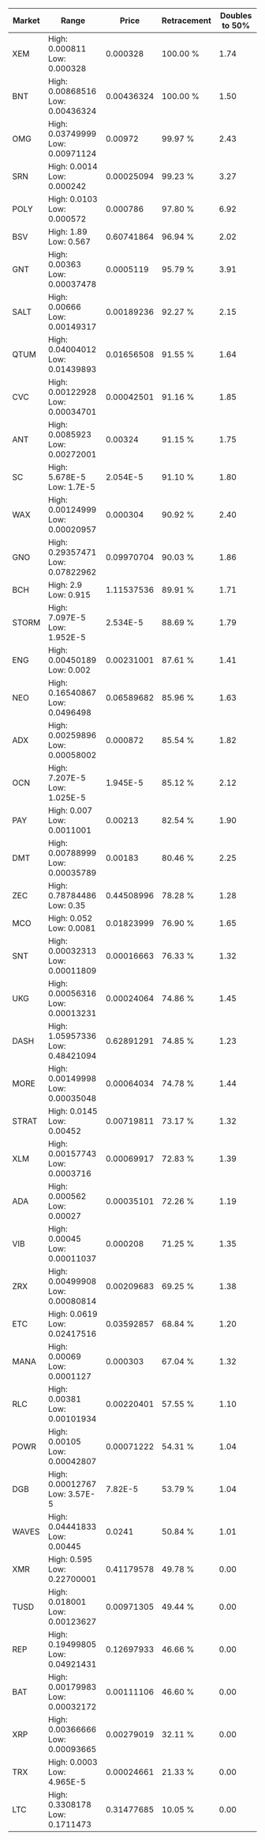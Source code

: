 | Market | Range | Price| Retracement | Doubles to 50% |
| --- | --- | --- | --- | --- |
| XEM | High: 0.000811<br />Low: 0.000328 | 0.000328 | 100.00 % | 1.74 |
| BNT | High: 0.00868516<br />Low: 0.00436324 | 0.00436324 | 100.00 % | 1.50 |
| OMG | High: 0.03749999<br />Low: 0.00971124 | 0.00972 | 99.97 % | 2.43 |
| SRN | High: 0.0014<br />Low: 0.000242 | 0.00025094 | 99.23 % | 3.27 |
| POLY | High: 0.0103<br />Low: 0.000572 | 0.000786 | 97.80 % | 6.92 |
| BSV | High: 1.89<br />Low: 0.567 | 0.60741864 | 96.94 % | 2.02 |
| GNT | High: 0.00363<br />Low: 0.00037478 | 0.0005119 | 95.79 % | 3.91 |
| SALT | High: 0.00666<br />Low: 0.00149317 | 0.00189236 | 92.27 % | 2.15 |
| QTUM | High: 0.04004012<br />Low: 0.01439893 | 0.01656508 | 91.55 % | 1.64 |
| CVC | High: 0.00122928<br />Low: 0.00034701 | 0.00042501 | 91.16 % | 1.85 |
| ANT | High: 0.0085923<br />Low: 0.00272001 | 0.00324 | 91.15 % | 1.75 |
| SC | High: 5.678E-5<br />Low: 1.7E-5 | 2.054E-5 | 91.10 % | 1.80 |
| WAX | High: 0.00124999<br />Low: 0.00020957 | 0.000304 | 90.92 % | 2.40 |
| GNO | High: 0.29357471<br />Low: 0.07822962 | 0.09970704 | 90.03 % | 1.86 |
| BCH | High: 2.9<br />Low: 0.915 | 1.11537536 | 89.91 % | 1.71 |
| STORM | High: 7.097E-5<br />Low: 1.952E-5 | 2.534E-5 | 88.69 % | 1.79 |
| ENG | High: 0.00450189<br />Low: 0.002 | 0.00231001 | 87.61 % | 1.41 |
| NEO | High: 0.16540867<br />Low: 0.0496498 | 0.06589682 | 85.96 % | 1.63 |
| ADX | High: 0.00259896<br />Low: 0.00058002 | 0.000872 | 85.54 % | 1.82 |
| OCN | High: 7.207E-5<br />Low: 1.025E-5 | 1.945E-5 | 85.12 % | 2.12 |
| PAY | High: 0.007<br />Low: 0.0011001 | 0.00213 | 82.54 % | 1.90 |
| DMT | High: 0.00788999<br />Low: 0.00035789 | 0.00183 | 80.46 % | 2.25 |
| ZEC | High: 0.78784486<br />Low: 0.35 | 0.44508996 | 78.28 % | 1.28 |
| MCO | High: 0.052<br />Low: 0.0081 | 0.01823999 | 76.90 % | 1.65 |
| SNT | High: 0.00032313<br />Low: 0.00011809 | 0.00016663 | 76.33 % | 1.32 |
| UKG | High: 0.00056316<br />Low: 0.00013231 | 0.00024064 | 74.86 % | 1.45 |
| DASH | High: 1.05957336<br />Low: 0.48421094 | 0.62891291 | 74.85 % | 1.23 |
| MORE | High: 0.00149998<br />Low: 0.00035048 | 0.00064034 | 74.78 % | 1.44 |
| STRAT | High: 0.0145<br />Low: 0.00452 | 0.00719811 | 73.17 % | 1.32 |
| XLM | High: 0.00157743<br />Low: 0.0003716 | 0.00069917 | 72.83 % | 1.39 |
| ADA | High: 0.000562<br />Low: 0.00027 | 0.00035101 | 72.26 % | 1.19 |
| VIB | High: 0.00045<br />Low: 0.00011037 | 0.000208 | 71.25 % | 1.35 |
| ZRX | High: 0.00499908<br />Low: 0.00080814 | 0.00209683 | 69.25 % | 1.38 |
| ETC | High: 0.0619<br />Low: 0.02417516 | 0.03592857 | 68.84 % | 1.20 |
| MANA | High: 0.00069<br />Low: 0.0001127 | 0.000303 | 67.04 % | 1.32 |
| RLC | High: 0.00381<br />Low: 0.00101934 | 0.00220401 | 57.55 % | 1.10 |
| POWR | High: 0.00105<br />Low: 0.00042807 | 0.00071222 | 54.31 % | 1.04 |
| DGB | High: 0.00012767<br />Low: 3.57E-5 | 7.82E-5 | 53.79 % | 1.04 |
| WAVES | High: 0.04441833<br />Low: 0.00445 | 0.0241 | 50.84 % | 1.01 |
| XMR | High: 0.595<br />Low: 0.22700001 | 0.41179578 | 49.78 % | 0.00 |
| TUSD | High: 0.018001<br />Low: 0.00123627 | 0.00971305 | 49.44 % | 0.00 |
| REP | High: 0.19499805<br />Low: 0.04921431 | 0.12697933 | 46.66 % | 0.00 |
| BAT | High: 0.00179983<br />Low: 0.00032172 | 0.00111106 | 46.60 % | 0.00 |
| XRP | High: 0.00366666<br />Low: 0.00093665 | 0.00279019 | 32.11 % | 0.00 |
| TRX | High: 0.0003<br />Low: 4.965E-5 | 0.00024661 | 21.33 % | 0.00 |
| LTC | High: 0.3308178<br />Low: 0.1711473 | 0.31477685 | 10.05 % | 0.00 |
